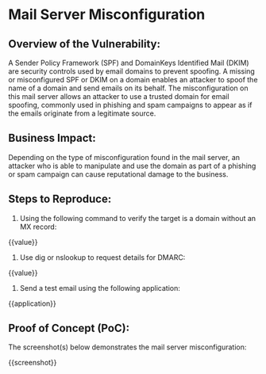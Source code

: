 # Mail Server Misconfiguration

## Overview of the Vulnerability:

A Sender Policy Framework (SPF) and DomainKeys Identified Mail (DKIM) are security controls used by email domains to prevent spoofing. A missing or misconfigured SPF or DKIM on a domain enables an attacker to spoof the name of a domain and send emails on its behalf. The misconfiguration on this mail server allows an attacker to use a trusted domain for email spoofing, commonly used in phishing and spam campaigns to appear as if the emails originate from a legitimate source.

## Business Impact:

Depending on the type of misconfiguration found in the mail server, an attacker who is able to  manipulate and use the domain as part of a phishing or spam campaign can cause reputational damage to the business.

## Steps to Reproduce:

1. Using the following command to verify the target is a domain without an MX record:

{{value}}

1. Use dig or nslookup to request details for DMARC:

{{value}}

1. Send a test email using the following application:

{{application}}

## Proof of Concept (PoC):

The screenshot(s) below demonstrates the mail server misconfiguration:

{{screenshot}}
